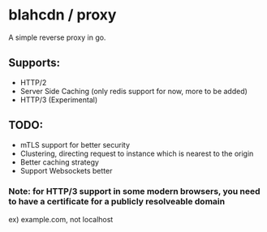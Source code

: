# blahcdn / proxy
A simple reverse proxy in go.

## Supports:
* HTTP/2
* Server Side Caching (only redis support for now, more to be added)
* HTTP/3 (Experimental)


## TODO: 
* mTLS support for better security
* Clustering, directing request to instance which is nearest to the origin
* Better caching strategy
* Support Websockets better

### Note: for HTTP/3 support in some modern browsers, you need to have a certificate for a publicly resolveable domain 
ex) example.com, not localhost

